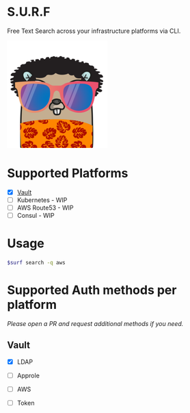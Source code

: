 # S.U.R.F 

Free Text Search across your infrastructure platforms via CLI.

![image info](./docs/xs-logo.png)

# Supported Platforms

- [x] [Vault](https://www.vaultproject.io/)
- [ ] Kubernetes - WIP  
- [ ] AWS Route53 - WIP  
- [ ] Consul - WIP 

# Usage 

```bash
$surf search -q aws 
```

# Supported Auth methods per platform

*Please open a PR and request additional methods if you need.*

## Vault

- [x] LDAP 
- [ ] Approle 
- [ ] AWS 
- [ ] Token 


